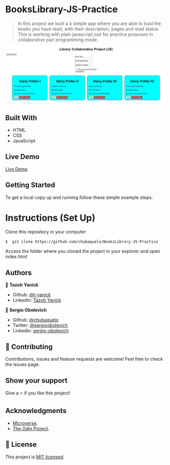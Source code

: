# BooksLibrary-JS-Practice

> In this project we built a a simple app where you are able to load the books you have read, with their description, pages and read status. This is working with plain javascript just for practice purposes in collaborative pair programming mode.<br>


![](https://raw.githubusercontent.com/chubaquelo/Project-Library-Collaborative/features/screenshots/books-2.JPG)

## Built With

- HTML
- CSS
- JavaScript

## Live Demo
[Live Demo](https://chubaquelo.github.io/Project-Library-Collaborative/)

## Getting Started

To get a local copy up and running follow these simple example steps.

# Instructions (Set Up)

Clone this repository in your computer
```
$  git clone https://github.com/chubaquelo/BooksLibrary-JS-Practice
```
Access the folder where you cloned the project in your explorer and open index.html

## Authors

👤 **Tazoh Yanick**

- Github: [@t-yanick](https://github.com/t-yanick)
- LinkedIn: [Tazoh Yanick](https://linkedin.com/in/tazoh-yanick-5a978764)

👤 **Sergio Obolevich**

- Github: [@chubaquelo](https://github.com/chubaquelo)
- Twitter: [@sergioobolevich](https://twitter.com/SergioObolevich)
- Linkedin: [sergio-obolevich](https://www.linkedin.com/in/sergio-obolevich/)

## 🤝 Contributing

Contributions, issues and feature requests are welcome!
Feel free to check the issues page.

## Show your support

Give a ⭐️ if you like this project!

## Acknowledgments

- [Microverse](https://www.microverse.org/).
- [The Odin Project](https://www.theodinproject.com/).

## 📝 License

This project is [MIT licensed](https://github.com/chubaquelo/re-former/blob/form/LICENSE).

